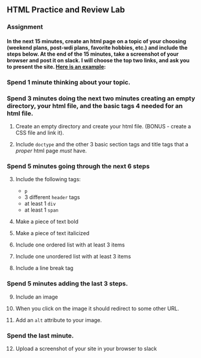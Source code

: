 ## HTML Practice and Review Lab

### Assignment

#### In the next 15 minutes, create an html page on a topic of your choosing (weekend plans, post-wdi plans, favorite hobbies, etc.) and include the steps below. At the end of the 15 minutes, take a screenshot of your browser and post it on slack.  I will choose the top two links, and ask you to present the site. [Here is an example](http://taxi-driver-tom-14348.bitballoon.com/):

### Spend 1 minute thinking about your topic.

### Spend 3 minutes doing the next two minutes creating an empty directory, your html file, and the basic tags 4 needed for an html file.

1. Create an empty directory and create your html file. (BONUS - create a CSS file and link it).

1. Include `doctype` and the other 3 basic section tags and title tags that a *proper* html page *must* have. 

### Spend 5 minutes going through the next 6 steps

3. Include the following tags: 
	- `p`
	-  3 different `header` tags
	-  at least 1 `div`
	-  at least 1 `span`

4. Make a piece of text bold 

5. Make a piece of text italicized

6. Include one ordered list with at least 3 items

7. Include one unordered list with at least 3 items

8. Include a line break tag

### Spend 5 minutes adding the last 3 steps.

9. Include an image

10. When you click on the image it should redirect to some other URL.

11. Add an `alt` attribute to your image.

### Spend the last minute.

12. Upload a screenshot of your site in your browser to slack
